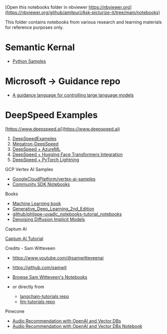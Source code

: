 [Open this notebooks folder in nbviewer https://nbviewer.org](https://nbviewer.org/github/amitpuri/Ask-picturize-it/tree/main/notebooks)

This folder contains notebooks from various research and learning materials for reference purposes only.

# Semantic Kernal

- [Python Samples](https://nbviewer.org/github/microsoft/semantic-kernel/blob/main/samples/notebooks/python)

# Microsoft -> Guidance repo

- [A guidance language for controlling large language models](https://nbviewer.org/github/microsoft/guidance)

# DeepSpeed Examples

[https://www.deepspeed.ai](https://www.deepspeed.ai)

1. [DeepSpeedExamples](https://github.com/microsoft/DeepSpeedExamples)
2. [Megatron-DeepSpeed](https://github.com/microsoft/Megatron-DeepSpeed)
3. [DeepSpeed + AzureML](https://github.com/Azure/azureml-examples/tree/main/v1/python-sdk/workflows/train/deepspeed)
4. [DeepSpeed + Hugging Face Transformers Integration](https://huggingface.co/docs/transformers/main_classes/deepspeed)
5. [DeepSpeed + PyTorch Lightning](https://lightning.ai/docs/pytorch/stable/api/lightning.pytorch.utilities.deepspeed.html)

GCP Vertex AI Samples
- [GoogleCloudPlatform/vertex-ai-samples](https://nbviewer.org/github/GoogleCloudPlatform/vertex-ai-samples)
- [Community SDK Notebooks](https://nbviewer.org/github/GoogleCloudPlatform/vertex-ai-samples/tree/main/notebooks/community/sdk)

Books
- [Machine Learning book](https://nbviewer.org/github/rasbt/machine-learning-book)
- [Generative_Deep_Learning_2nd_Edition](https://nbviewer.org/github/davidADSP/Generative_Deep_Learning_2nd_Edition/)
- [github/phlippe-uvadlc_notebooks-tutorial_notebooks](https://nbviewer.org/github/phlippe/uvadlc_notebooks/tree/master/docs/tutorial_notebooks)
- [Denoising Diffusion Implicit Models](https://keras.io/examples/generative/ddim)

Captum AI

[Captum AI Tutorial](https://nbviewer.org/github/amitpuri/Ask-picturize-it/tree/main/notebooks/captum.ai-tutorial)

Credits - Sam Witteveen
- https://www.youtube.com/@samwitteveenai
- https://github.com/samwit

- [Browse Sam Witteveen's Notebooks](https://nbviewer.org/github/amitpuri/Ask-picturize-it/tree/main/notebooks/SamWitteveen)
- or directly from
    - [langchain-tutorials repo](https://nbviewer.org/github/samwit/langchain-tutorials)
    - [llm-tutorials repo](https://nbviewer.org/github/samwit/llm-tutorials)

Pinecone 

- [Audio Recommendation with OpenAI and Vector DBs](https://www.pinecone.io/learn/audio-recommendation-openai)
- [Audio Recommendation with OpenAI and Vector DBs Notebook](https://nbviewer.org/github/pinecone-io/examples/blob/master/recommendation/audio-recommender/audio-recommendation.ipynb)
